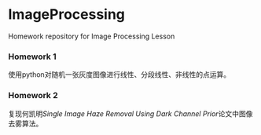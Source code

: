 # ImageProcessing

 Homework repository for Image Processing Lesson

### Homework 1

使用python对随机一张灰度图像进行线性、分段线性、非线性的点运算。

### Homework 2

复现何凯明*Single Image Haze Removal Using Dark Channel Prior*论文中图像去雾算法。
